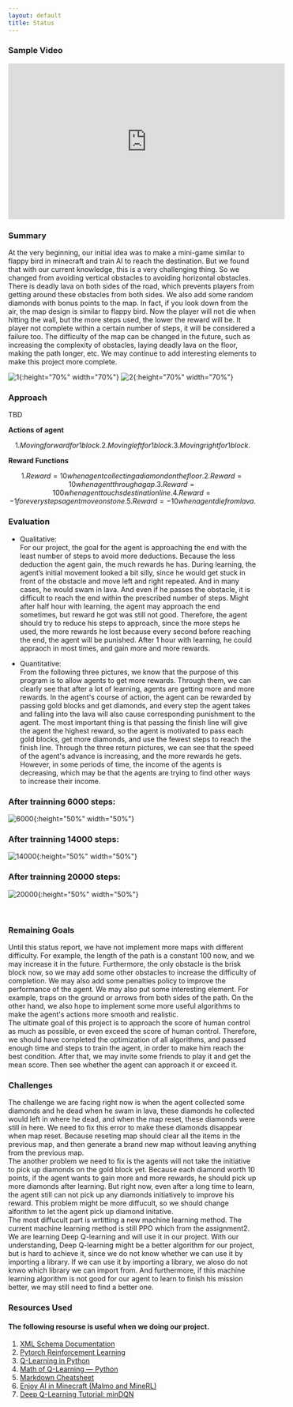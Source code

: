 ```yaml
---
layout: default
title: Status
---
```


### Sample Video

<iframe width="560" height="315" src="https://www.youtube.com/watch?v=gO7Sl99GDOo" frameborder="0" allow="accelerometer; autoplay; clipboard-write; encrypted-media; gyroscope; picture-in-picture" allowfullscreen></iframe>
<br />

### Summary

At the very beginning, our initial idea was to make a mini-game similar to flappy bird in minecraft and train AI to reach the destination. But we found that with our current knowledge, this is a very challenging thing. So we changed from avoiding vertical obstacles to avoiding horizontal obstacles. There is deadly lava on both sides of the road, which prevents players from getting around these obstacles from both sides. We also add some random diamonds with bonus points to the map. In fact, if you look down from the air, the map design is similar to flappy bird. Now the player will not die when hitting the wall, but the more steps used, the lower the reward will be. It player not complete within a certain number of steps, it will be considered a failure too. The difficulty of the map can be changed in the future, such as increasing the complexity of obstacles, laying deadly lava on the floor, making the path longer, etc. We may continue to add interesting elements to make this project more complete.

![1](1.png){:height="70%" width="70%"}
![2](2.png){:height="70%" width="70%"}



### Approach

TBD

**Actions of agent**

```math
1. Moving forward for 1 block.
2. Moving left for 1 block.
3. Moving right for 1 block.
```
**Reward Functions**

```math
1. Reward = 10 when agent collecting a diamond on the floor.
2. Reward = 10 when agent through a gap.
3. Reward = 100 when agent touchs destination line.
4. Reward = -1 for every steps agent move on stone.
5. Reward = -10 when agent die from lava.
```

### Evaluation

* Qualitative:<br>
For our project, the goal for the agent is approaching the end with the least number of steps to avoid more deductions. Because the less deduction the agent gain, the much rewards he has. During learning, the agent’s initial movement looked a bit silly, since he would get stuck in front of the obstacle and move left and right repeated. And in many cases, he would swam in lava. And even if he passes the obstacle, it is difficult to reach the end within the prescribed number of steps. Might after half hour with learning, the agent may approach the end sometimes, but reward he got was still not good. Therefore, the agent should try to reduce his steps to approach, since the more steps he used, the more rewards he lost because every second before reaching the end, the agent will be punished. After 1 hour with learning, he could appraoch in most times, and gain more and more rewards. 


* Quantitative:<br>
From the following three pictures, we know that the purpose of this program is to allow agents to get more rewards. Through them, we can clearly see that after a lot of learning, agents are getting more and more rewards. In the agent's course of action, the agent can be rewarded by passing gold blocks and get diamonds, and every step the agent takes and falling into the lava will also cause corresponding punishment to the agent. The most important thing is that passing the finish line will give the agent the highest reward, so the agent is motivated to pass each gold blocks, get more diamonds, and use the fewest steps to reach the finish line. Through the three return pictures, we can see that the speed of the agent's advance is increasing, and the more rewards he gets. However, in some periods of time, the income of the agents is decreasing, which may be that the agents are trying to find other ways to increase their income.

### After trainning 6000 steps:
![6000](6000.png){:height="50%" width="50%"}
### After trainning 14000 steps:
![14000](14000.png){:height="50%" width="50%"}
### After trainning 20000 steps:
![20000](20000.png){:height="50%" width="50%"}


<br />

### Remaining Goals
Until this status report, we have not implement more maps with different difficulty. For example, the length of the path is a constant 100 now, and we may increase it in the future. Furthermore, the only obstacle is the brisk block now, so we may add some other obstacles to increase the difficulty of completion. We may also add some penalties policy to improve the performance of the agent. We may also put some interesting element. For example, traps on the ground or arrows from both sides of the path. On the other hand, we also hope to implement some more useful algorithms to make the agent's actions more smooth and realistic.  
The ultimate goal of this project is to approach the score of human control as much as possible, or even exceed the score of human control. Therefore, we should have completed the optimization of all algorithms, and passed enough time and steps to train the agent, in order to make him reach the best condition. After that, we may invite some friends to play it and get the mean score. Then see whether the agent can approach it or exceed it.

### Challenges
The challenge we are facing right now is when the agent collected some diamonds and he dead when he swam in lava, these diamonds he collected would left in where he dead, and when the map reset, these diamonds were still in here. We need to fix this error to make these diamonds disappear when map reset. Because reseting map should clear all the items in the previous map, and then generate a brand new map without leaving anything from the previous map.  
The another problem we need to fix is the agents will not take the initiative to pick up diamonds on the gold block yet. Because each diamond worth 10 points, if the agent wants to gain more and more rewards, he should pick up more diamonds after learning. But right now, even after a long time to learn, the agent still can not pick up any diamonds initiatively to improve his reward. This problem might be more diffucult, so we should change alforithm to let the agent pick up diamond initative.  
The most diffucult part is wrtitting a new machine learning method. The current machine learning method is still PPO which from the assignment2. We are learning Deep Q-learning and will use it in our project. With our understanding, Deep Q-learning might be a better algorithm for our project, but is hard to achieve it, since we do not know whether we can use it by importing a library. If we can use it by importing a library, we aloso do not knwo which library we can import from. And furthermore, if this machine learning algorithm is not good for our agent to learn to finish his mission better, we may still need to find a better one.


### Resources Used

#### The following resourse is useful when we doing our project.

1. [XML Schema Documentation](https://microsoft.github.io/malmo/0.21.0/Schemas/MissionHandlers.html)
2. [Pytorch Reinforcement Learning](https://github.com/bentrevett/pytorch-rl)
3. [Q-Learning in Python](https://www.geeksforgeeks.org/q-learning-in-python/)
4. [Math of Q-Learning — Python](https://towardsdatascience.com/math-of-q-learning-python-code-5dcbdc49b6f6)
5. [Markdown Cheatsheet](https://github.com/adam-p/markdown-here/wiki/Markdown-Cheatsheet)
6. [Enjoy AI in Minecraft (Malmo and MineRL)](https://tsmatz.wordpress.com/2020/07/09/minerl-and-malmo-reinforcement-learning-in-minecraft/)
7. [Deep Q-Learning Tutorial: minDQN](https://towardsdatascience.com/deep-q-learning-tutorial-mindqn-2a4c855abffc)


